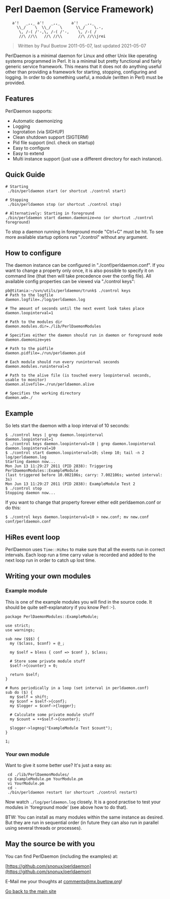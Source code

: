 # Perl Daemon (Service Framework)

```
   a'!   _,,_ a'!   _,,_     a'!   _,,_
     \\_/    \  \\_/    \      \\_/    \.-,
      \, /-( /'-,\, /-( /'-,    \, /-( /
      //\ //\\   //\ //\\       //\ //\\jrei
```

> Written by Paul Buetow 2011-05-07, last updated 2021-05-07

PerlDaemon is a minimal daemon for Linux and other Unix like operating systems programmed in Perl. It is a minimal but pretty functional and fairly generic service framework. This means that it does not do anything useful other than providing a framework for starting, stopping, configuring and logging. In order to do something useful, a module (written in Perl) must be provided.

## Features

PerlDaemon supports:

* Automatic daemonizing
* Logging
* logrotation (via SIGHUP)
* Clean shutdown support (SIGTERM)
* Pid file support (incl. check on startup)
* Easy to configure
* Easy to extend
* Multi instance support (just use a different directory for each instance).

## Quick Guide

```
# Starting
 ./bin/perldaemon start (or shortcut ./control start)

# Stopping
 ./bin/perldaemon stop (or shortcut ./control stop)

# Alternatively: Starting in foreground 
./bin/perldaemon start daemon.daemonize=no (or shortcut ./control foreground)
```

To stop a daemon running in foreground mode "Ctrl+C" must be hit. To see more available startup options run "./control" without any argument.

## How to configure

The daemon instance can be configured in "./conf/perldaemon.conf". If you want to change a property only once, it is also possible to specify it on command line (that then will take precedence over the config file). All available config properties can be viewed via "./control keys":

```
pb@titania:~/svn/utils/perldaemon/trunk$ ./control keys
# Path to the logfile
daemon.logfile=./log/perldaemon.log

# The amount of seconds until the next event look takes place
daemon.loopinterval=1

# Path to the modules dir
daemon.modules.dir=./lib/PerlDaemonModules

# Specifies either the daemon should run in daemon or foreground mode
daemon.daemonize=yes

# Path to the pidfile
daemon.pidfile=./run/perldaemon.pid

# Each module should run every runinterval seconds
daemon.modules.runinterval=3

# Path to the alive file (is touched every loopinterval seconds, usable to monitor)
daemon.alivefile=./run/perldaemon.alive

# Specifies the working directory
daemon.wd=./
```

## Example 

So lets start the daemon with a loop interval of 10 seconds:

```
$ ./control keys | grep daemon.loopinterval
daemon.loopinterval=1
$ ./control keys daemon.loopinterval=10 | grep daemon.loopinterval
daemon.loopinterval=10
$ ./control start daemon.loopinterval=10; sleep 10; tail -n 2 log/perldaemon.log
Starting daemon now...
Mon Jun 13 11:29:27 2011 (PID 2838): Triggering PerlDaemonModules::ExampleModule 
(last triggered before 10.002106s; carry: 7.002106s; wanted interval: 3s)
Mon Jun 13 11:29:27 2011 (PID 2838): ExampleModule Test 2
$ ./control stop
Stopping daemon now...
```

If you want to change that property forever either edit perldaemon.conf or do this:

```
$ ./control keys daemon.loopinterval=10 > new.conf; mv new.conf conf/perldaemon.conf
```

## HiRes event loop

PerlDaemon uses `Time::HiRes` to make sure that all the events run in correct intervals. Each loop run a time carry value is recorded and added to the next loop run in order to catch up lost time.

## Writing your own modules

### Example module

This is one of the example modules you will find in the source code. It should be quite self-explanatory if you know Perl :-).

```
package PerlDaemonModules::ExampleModule;

use strict;
use warnings;

sub new ($$$) {
  my ($class, $conf) = @_;

  my $self = bless { conf => $conf }, $class;

  # Store some private module stuff
  $self->{counter} = 0;

  return $self;
}

# Runs periodically in a loop (set interval in perldaemon.conf)
sub do ($) {
  my $self = shift;
  my $conf = $self->{conf};
  my $logger = $conf->{logger};

  # Calculate some private module stuff
  my $count = ++$self->{counter};

  $logger->logmsg("ExampleModule Test $count");
}

1;
```

### Your own module

Want to give it some better use? It's just a easy as:

```
 cd ./lib/PerlDaemonModules/
 cp ExampleModule.pm YourModule.pm
 vi YourModule.pm
 cd -
 ./bin/perldaemon restart (or shortcurt ./control restart)
```

Now watch `./log/perldaemon.log` closely. It is a good practise to test your modules in 'foreground mode' (see above how to do that).

BTW: You can install as many modules within the same instance as desired. But they are run in sequential order (in future they can also run in parallel using several threads or processes).

## May the source be with you

You can find PerlDaemon (including the examples) at:

[https://github.com/snonux/perldaemon](https://github.com/snonux/perldaemon)  

E-Mail me your thoughts at comments@mx.buetow.org!

[Go back to the main site](../)  
